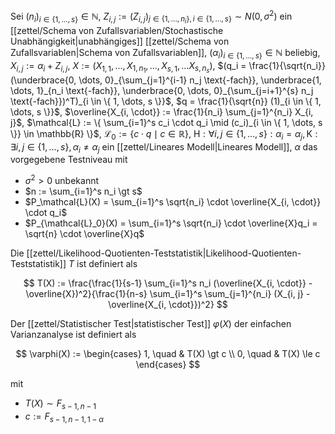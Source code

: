 Sei $(n_i)_{i \in \{ 1, \dots, s \}} \in \mathbb{N}$, $Z_{i, j} := (Z_{i, j})_{j \in \{ 1, \dots, n_i \}, i \in \{ 1, \dots, s \}} \sim N(0, \sigma^2)$ ein [[zettel/Schema von Zufallsvariablen/Stochastische Unabhängigkeit|unabhängiges]] [[zettel/Schema von Zufallsvariablen|Schema von Zufallsvariablen]], $(\alpha_i)_{i \in \{ 1, \dots, s \}} \in \mathbb{N}$ beliebig, $X_{i, j} := \alpha_i + Z_{i, j}$, $X := (X_{1, 1}, \dots, X_{1, n_1}, \dots, X_{s, 1}, \dots X_{s, n_s})$, $(q_i = \frac{1}{\sqrt{n_i}} (\underbrace{0, \dots, 0}_{\sum_{j=1}^{i-1} n_j \text{-fach}}, \underbrace{1, \dots, 1}_{n_i \text{-fach}}, \underbrace{0, \dots, 0}_{\sum_{j=i+1}^{s} n_j \text{-fach}})^T)_{i \in \{ 1, \dots, s \}}$, $q = \frac{1}{\sqrt{n}} (1)_{i \in \{ 1, \dots, s \}}$, $\overline{X_{i, \cdot}} := \frac{1}{n_i} \sum_{j=1}^{n_i} X_{i, j}$, $\mathcal{L} := \{ \sum_{i=1}^s c_i \cdot q_i \mid (c_i)_{i \in \{ 1, \dots, s \}} \in \mathbb{R} \}$, $\mathcal{L}_0 := \{ c \cdot q \mid c \in \mathbb{R} \}$, $\text{H} : \forall i, j \in \{ 1, \dots, s \} : \alpha_i = \alpha_j, \text{K} : \exists i, j \in \{ 1, \dots, s \}, \alpha_i \ne \alpha_j$ ein [[zettel/Lineares Modell|Lineares Modell]], $\alpha$ das vorgegebene Testniveau mit
- $\sigma^2 \gt 0$ unbekannt
- $n := \sum_{i=1}^s n_i \gt s$
- $P_\mathcal{L}(X) = \sum_{i=1}^s \sqrt{n_i} \cdot \overline{X_{i, \cdot}} \cdot q_i$
- $P_{\mathcal{L}_0}(X) = \sum_{i=1}^s \sqrt{n_i} \cdot \overline{X}q_i = \sqrt{n} \cdot \overline{X}q$

Die [[zettel/Likelihood-Quotienten-Teststatistik|Likelihood-Quotienten-Teststatistik]] $T$ ist definiert als

$$
	T(X) := \frac{\frac{1}{s-1} \sum_{i=1}^s n_i (\overline{X_{i, \cdot}} - \overline{X})^2}{\frac{1}{n-s} \sum_{i=1}^s \sum_{j=1}^{n_i} (X_{i, j} - \overline{X_{i, \cdot}})^2}
$$

Der [[zettel/Statistischer Test|statistischer Test]] $\varphi(X)$ der einfachen Varianzanalyse ist definiert als

$$
	\varphi(X) := \begin{cases}
		1, \quad & T(X) \gt c \\
		0, \quad & T(X) \le c
	\end{cases}
$$

mit
- $T(X) \sim F_{s-1, n-1}$
- $c := F_{s-1, n-1, 1-\alpha}$